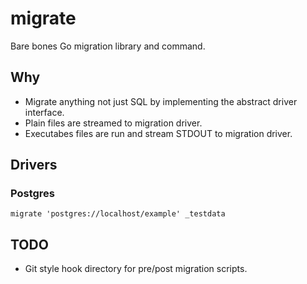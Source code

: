 # migrate

Bare bones Go migration library and command.

## Why

* Migrate anything not just SQL by implementing the abstract driver interface.
* Plain files are streamed to migration driver.
* Executabes files are run and stream STDOUT to migration driver.

## Drivers

### Postgres

```
migrate 'postgres://localhost/example' _testdata
```

## TODO

* Git style hook directory for pre/post migration scripts.

